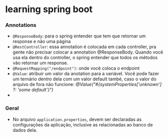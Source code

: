 # learning spring boot


### Annotations

- `@ResponseBody`: para o spring entender que tem que retornar um response e não uma página
- `@RestController`: essa annotation é colocada em cada controller, pra gente não precisar colocar a annotation @ResponseBody. Quando você usa ela dentro do controller, o spring entender que todos os métodos vão retornar um response. 
- `@RequestMapping("/endpoint")`: onde você coloca o endpoint
- `@Value`: atribuir um valor da anotation para a variável. Você pode fazer um ternário dentro dela com um valor default també, caso o valor do arquivo de fora não funcione: *@Value("#{systemProperties['unknown'] ?: 'some default'}")*
- 



### Geral

- No arquivo `application.properties`, devem ser declaradas as configurações da aplicação, inclusive as relacionadas ao banco de dados dela.

